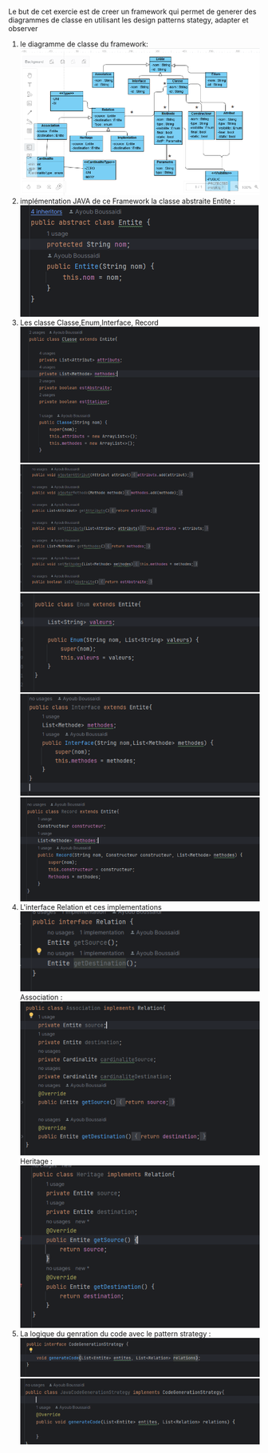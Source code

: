 Le but de cet exercie est de creer un framework qui permet de generer des diagrammes de classe en utilisant les design patterns stategy, adapter et observer
1. le diagramme de classe du framework:
![img_1.png](img_1.png)
2. implémentation JAVA de ce Framework
la classe abstraite Entite : 
![img_2.png](img_2.png)
3. Les classe Classe,Enum,Interface, Record
![img_3.png](img_3.png)
![img_4.png](img_4.png)
![img_5.png](img_5.png)
![img_6.png](img_6.png)
![img_7.png](img_7.png)
4. L'interface Relation et ces implementations
![img_8.png](img_8.png)
Association :
![img_9.png](img_9.png)
Heritage : 
![img_10.png](img_10.png)
5. La logique du genration du code avec le pattern strategy :
![img_11.png](img_11.png)
![img_12.png](img_12.png)
